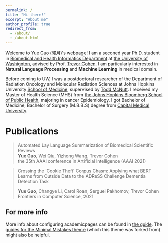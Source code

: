 ```yaml
---
permalink: /
title: "Hi there!"
excerpt: "About me"
author_profile: true
redirect_from: 
  - /about/
  - /about.html
---
```


Welcome to Yue Guo (郭月)'s webpage! I am a seconed year Ph.D. student in [Biomedical and Health Informatics Department](http://bime.uw.edu) at [the University of Washignton](https://www.washington.edu), advised by Prof. [Trevor Cohen](http://bime.uw.edu/faculty/trevor-cohen/). I am particularly interested in **Natural Language Processing** and **Machine Learning** in medical domain.

Before coming to UW, I was a postdoctoral researcher of the Department of Radiation Oncology and Molecular Radiation Sciences at Johns Hopkins University [School of Medicine](https://www.hopkinsmedicine.org/som/), supervised by [Todd McNutt](https://www.hopkinsmedicine.org/profiles/details/todd-mcnutt). I received my Master of Health Science (MHS) from [the Johns Hopkins Bloomberg School of Public Health](https://www.jhsph.edu), majoring in cancer Epidemiology. I got Bachelor of Medicine, Bachelor of Surgery (M.B.B.S) degree from [ Capital Medical University](http://www.ccmu.edu.cn).

Publications
======
> Automated Lay Language Summarization of Biomedical Scientific Reviews<br>
> **Yue Guo**, Wei Qiu, Yizhong Wang, Trevor Cohen<br>
> the 35th AAAI conference in Artificial Intelligence (AAAI 2021)
> [<i class="fas fa-file-pdf"></i>](https://arxiv.org/pdf/2012.12573.pdf)
> [<i class="fab fa-github"></i>](https://github.com/qiuweipku/Plain_language_summarization)
> <i class="fas fa-play-circle"></i>

> Crossing the 'Cookie Theft' Corpus Chasm: Applying what BERT Learns from Outside Data to the ADReSS Challenge Dementia Detection Task
>
> **Yue Guo**, Changye Li, Carol Roan, Serguei Pakhomov, Trevor Cohen
> Frontiers in Computer Science, 2021
> [<i class="fas fa-file-pdf"></i>](https://www.frontiersin.org/articles/10.3389/fcomp.2021.642517/abstract)

> 



For more info
------
More info about configuring academicpages can be found in [the guide](https://academicpages.github.io/markdown/). The [guides for the Minimal Mistakes theme](https://mmistakes.github.io/minimal-mistakes/docs/configuration/) (which this theme was forked from) might also be helpful.
